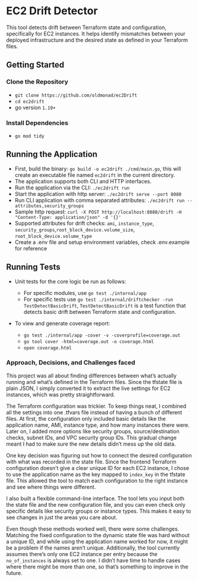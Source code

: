 # EC2 Drift Detector

This tool detects drift between Terraform state and configuration, specifically for EC2 instances. It helps identify mismatches between your deployed infrastructure and the desired state as defined in your Terraform files.

## Getting Started

### Clone the Repository
- `git clone https://github.com/oldmonad/ec2Drift`
- `cd ec2drift`
- go version `1.19+`

### Install Dependencies
- `go mod tidy`


## Running the Application
- First, build the binary: `go build -o ec2drift ./cmd/main.go`, this will create an executable file named `ec2drift` in the current directory.
- The application supports both CLI and HTTP interfaces.
- Run the application via the CLI: `./ec2drift run`
- Start the application with http server: `./ec2drift serve --port 8080`
- Run CLI application with comma separated attributes: `./ec2drift run --attributes,security_groups`
- Sample http request: `curl -X POST http://localhost:8080/drift -H "Content-Type: application/json" -d '{}'`
- Supported attributes for drift checks: `ami`, `instance_type`, `security_groups`,`root_block_device.volume_size`,
`root_block_device.volume_type`
- Create a .env file and setup environment variables, check .env.example for reference

## Running Tests
- Unit tests for the core logic be run as follows:
  - For specific modules, use `go test ./internal/app`
  - For specific tests use `go test ./internal/driftchecker -run TestDetectBasicDrift`, `TestDetectBasicDrift` is a test function that detects basic drift between Terraform state and configuration.

- To view and generate coverage report:
  - `go test ./internal/app -cover -v -coverprofile=coverage.out`
  - `go tool cover -html=coverage.out -o coverage.html`
  - `open coverage.html`

### Approach, Decisions, and Challenges faced

This project was all about finding differences between what’s actually running and what’s defined in the Terraform files. Since the tfstate file is plain JSON, I simply converted it to extract the live settings for EC2 instances, which was pretty straightforward.

The Terraform configuration was trickier. To keep things neat, I combined all the settings into one .tfvars file instead of having a bunch of different files. At first, the configuration only included basic details like the application name, AMI, instance type, and how many instances there were. Later on, I added more options like security groups, source/destination checks, subnet IDs, and VPC security group IDs. This gradual change meant I had to make sure the new details didn’t mess up the old data.

One key decision was figuring out how to connect the desired configuration with what was recorded in the state file. Since the frontend Terraform configuration doesn’t give a clear unique ID for each EC2 instance, I chose to use the application name as the key mapped to `index_key` in the tfstate file. This allowed the tool to match each configuration to the right instance and see where things were different.

I also built a flexible command-line interface. The tool lets you input both the state file and the new configuration file, and you can even check only specific details like security groups or instance types. This makes it easy to see changes in just the areas you care about.

Even though these methods worked well, there were some challenges. Matching the fixed configuration to the dynamic state file was hard without a unique ID, and while using the application name worked for now, it might be a problem if the names aren’t unique. Additionally, the tool currently assumes there’s only one EC2 instance per entry because the `no_of_instances` is always set to one. I didn’t have time to handle cases where there might be more than one, so that’s something to improve in the future.
